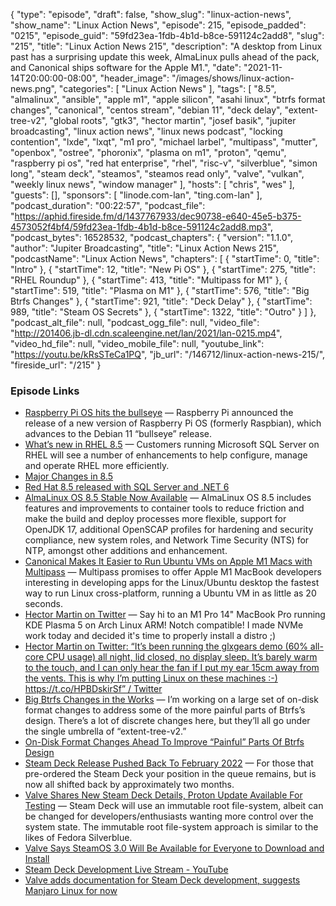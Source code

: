{
  "type": "episode",
  "draft": false,
  "show_slug": "linux-action-news",
  "show_name": "Linux Action News",
  "episode": 215,
  "episode_padded": "0215",
  "episode_guid": "59fd23ea-1fdb-4b1d-b8ce-591124c2add8",
  "slug": "215",
  "title": "Linux Action News 215",
  "description": "A desktop from Linux past has a surprising update this week, AlmaLinux pulls ahead of the pack, and Canonical ships software for the Apple M1.",
  "date": "2021-11-14T20:00:00-08:00",
  "header_image": "/images/shows/linux-action-news.png",
  "categories": [
    "Linux Action News"
  ],
  "tags": [
    "8.5",
    "almalinux",
    "ansible",
    "apple m1",
    "apple silicon",
    "asahi linux",
    "btrfs format changes",
    "canonical",
    "centos stream",
    "debian 11",
    "deck delay",
    "extent-tree-v2",
    "global roots",
    "gtk3",
    "hector martin",
    "josef basik",
    "jupiter broadcasting",
    "linux action news",
    "linux news podcast",
    "locking contention",
    "lxde",
    "lxqt",
    "m1 pro",
    "michael larbel",
    "multipass",
    "mutter",
    "openbox",
    "ostree",
    "phoronix",
    "plasma on m1",
    "proton",
    "qemu",
    "raspberry pi os",
    "red hat enterprise",
    "rhel",
    "risc-v",
    "silverblue",
    "simon long",
    "steam deck",
    "steamos",
    "steamos read only",
    "valve",
    "vulkan",
    "weekly linux news",
    "window manager"
  ],
  "hosts": [
    "chris",
    "wes"
  ],
  "guests": [],
  "sponsors": [
    "linode.com-lan",
    "ting.com-lan"
  ],
  "podcast_duration": "00:22:57",
  "podcast_file": "https://aphid.fireside.fm/d/1437767933/dec90738-e640-45e5-b375-4573052f4bf4/59fd23ea-1fdb-4b1d-b8ce-591124c2add8.mp3",
  "podcast_bytes": 16528532,
  "podcast_chapters": {
    "version": "1.1.0",
    "author": "Jupiter Broadcasting",
    "title": "Linux Action News 215",
    "podcastName": "Linux Action News",
    "chapters": [
      {
        "startTime": 0,
        "title": "Intro"
      },
      {
        "startTime": 12,
        "title": "New Pi OS"
      },
      {
        "startTime": 275,
        "title": "RHEL Roundup"
      },
      {
        "startTime": 413,
        "title": "Multipass for M1"
      },
      {
        "startTime": 519,
        "title": "Plasma on M1"
      },
      {
        "startTime": 576,
        "title": "Big Btrfs Changes"
      },
      {
        "startTime": 921,
        "title": "Deck Delay"
      },
      {
        "startTime": 989,
        "title": "Steam OS Secrets"
      },
      {
        "startTime": 1322,
        "title": "Outro"
      }
    ]
  },
  "podcast_alt_file": null,
  "podcast_ogg_file": null,
  "video_file": "http://201406.jb-dl.cdn.scaleengine.net/lan/2021/lan-0215.mp4",
  "video_hd_file": null,
  "video_mobile_file": null,
  "youtube_link": "https://youtu.be/kRsSTeCa1PQ",
  "jb_url": "/146712/linux-action-news-215/",
  "fireside_url": "/215"
}


### Episode Links

  * [Raspberry Pi OS hits the bullseye](https://linuxgizmos.com/raspberry-pi-os-hits-the-bullseye/ "Raspberry Pi OS hits the bullseye") — Raspberry Pi announced the release of a new version of Raspberry Pi OS (formerly Raspbian), which advances to the Debian 11 “bullseye” release. 
  * [What’s new in RHEL 8.5](https://www.redhat.com/en/blog/whats-new-rhel-85 "What’s new in RHEL 8.5") — Customers running Microsoft SQL Server on RHEL will see a number of enhancements to help configure, manage and operate RHEL more efficiently. 
  * [Major Changes in 8.5](https://access.redhat.com/documentation/en-us/red_hat_enterprise_linux/8/html/8.5_release_notes/overview#overview-major-changes "Major Changes in 8.5")
  * [Red Hat 8.5 released with SQL Server and .NET 6](https://www.theregister.com/2021/11/11/red_hat_8_5/ "Red Hat 8.5 released with SQL Server and .NET 6")
  * [AlmaLinux OS 8.5 Stable Now Available](https://almalinux.org/blog/almalinux-os-85-stable-now-available/ "AlmaLinux OS 8.5 Stable Now Available") — AlmaLinux OS 8.5 includes features and improvements to container tools to reduce friction and make the build and deploy processes more flexible, support for OpenJDK 17, additional OpenSCAP profiles for hardening and security compliance, new system roles, and Network Time Security (NTS) for NTP, amongst other additions and enhancement. 
  * [Canonical Makes It Easier to Run Ubuntu VMs on Apple M1 Macs with Multipass](https://9to5linux.com/canonical-makes-it-easier-to-run-ubuntu-vms-on-apple-m1-macs-with-multipass "Canonical Makes It Easier to Run Ubuntu VMs on Apple M1 Macs with Multipass") — Multipass promises to offer Apple M1 MacBook developers interesting in developing apps for the Linux/Ubuntu desktop the fastest way to run Linux cross-platform, running a Ubuntu VM in as little as 20 seconds.
  * [Hector Martin on Twitter](https://twitter.com/marcan42/status/1458473546225577987 "Hector Martin on Twitter") — Say hi to an M1 Pro 14" MacBook Pro running KDE Plasma 5 on Arch Linux ARM! Notch compatible! I made NVMe work today and decided it's time to properly install a distro ;)
  * [Hector Martin on Twitter: “It’s been running the glxgears demo (60% all-core CPU usage) all night, lid closed, no display sleep. It’s barely warm to the touch, and I can only hear the fan if I put my ear 15cm away from the vents. This is why I’m putting Linux on these machines :-) https://t.co/HPBDskirSf” / Twitter](https://twitter.com/marcan42/status/1458667469258645507 "Hector Martin on Twitter: “It’s been running the glxgears demo \(60% all-core CPU usage\) all night, lid closed, no display sleep. It’s barely warm to the touch, and I can only hear the fan if I put my ear 15cm away from the vents. This is why I’m putting Linux on these machines :-\) https://t.co/HPBDskirSf” / Twitter")
  * [Big Btrfs Changes in the Works](https://josefbacik.github.io/kernel/btrfs/extent-tree-v2/2021/11/10/btrfs-global-roots.html "Big Btrfs Changes in the Works") — I’m working on a large set of on-disk format changes to address some of the more painful parts of Btrfs’s design. There’s a lot of discrete changes here, but they’ll all go under the single umbrella of “extent-tree-v2.”
  * [On-Disk Format Changes Ahead To Improve “Painful” Parts Of Btrfs Design](https://www.phoronix.com/scan.php?page=news_item&px=Btrfs-Improving-Painful-Parts "On-Disk Format Changes Ahead To Improve “Painful” Parts Of Btrfs Design")
  * [Steam Deck Release Pushed Back To February 2022](https://www.phoronix.com/scan.php?page=news_item&px=Steam-Deck-Delayed "Steam Deck Release Pushed Back To February 2022") — For those that pre-ordered the Steam Deck your position in the queue remains, but is now all shifted back by approximately two months.
  * [Valve Shares New Steam Deck Details, Proton Update Available For Testing](https://www.phoronix.com/scan.php?page=news_item&px=Valve-Steamworks-Steam-Deck "Valve Shares New Steam Deck Details, Proton Update Available For Testing") — Steam Deck will use an immutable root file-system, albeit can be changed for developers/enthusiasts wanting more control over the system state. The immutable root file-system approach is similar to the likes of Fedora Silverblue.
  * [Valve Says SteamOS 3.0 Will Be Available for Everyone to Download and Install](https://9to5linux.com/valve-says-steamos-3-0-will-be-available-for-everyone-to-download-and-install "Valve Says SteamOS 3.0 Will Be Available for Everyone to Download and Install")
  * [Steam Deck Development Live Stream - YouTube](https://www.youtube.com/watch?v=P6CUQeHIxDA "Steam Deck Development Live Stream - YouTube")
  * [Valve adds documentation for Steam Deck development, suggests Manjaro Linux for now](https://www.gamingonlinux.com/2021/11/valve-adds-documentation-for-steam-deck-development-suggests-manjaro-linux-for-now "Valve adds documentation for Steam Deck development, suggests Manjaro Linux for now")


